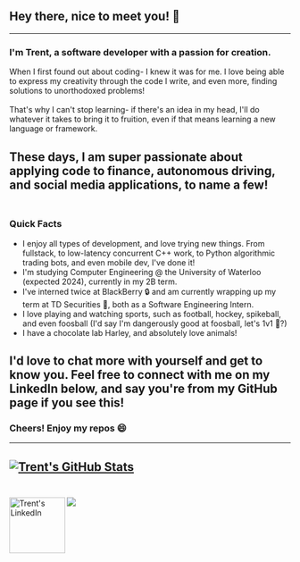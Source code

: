 ## Hey there, nice to meet you! 👋
---
### I'm Trent, a software developer with a passion for creation.

When I first found out about coding- I knew it was for me. 
I love being able to express my creativity through the code I write, and even more, finding solutions to unorthodoxed problems! </br></br>
That's why I can't stop learning- if there's an idea in my head, I'll do whatever it takes to bring it to fruition, even if that means learning a new language or framework. </br>

These days, I am super passionate about applying code to finance, autonomous driving, and social media applications, to name a few! </br></br>
---

### Quick Facts

* I enjoy all types of development, and love trying new things. From fullstack, to low-latency concurrent C++ work, to Python algorithmic trading bots, and even mobile dev, I've done it!
* I'm studying Computer Engineering @ the University of Waterloo (expected 2024), currently in my 2B term.
* I've interned twice at BlackBerry 🔒 and am currently wrapping up my term at TD Securities 💸, both as a Software Engineering Intern.
* I love playing and watching sports, such as football, hockey, spikeball, and even foosball (I'd say I'm dangerously good at foosball, let's 1v1 👀?)
* I have a chocolate lab Harley, and absolutely love animals!

I'd love to chat more with yourself and get to know you. Feel free to connect with me on my LinkedIn below, and say you're from my GitHub page if you see this!
---
### Cheers! Enjoy my repos 😄
---
[![Trent's GitHub Stats](https://github-readme-stats.vercel.app/api?username=trentstauff&bg_color=30,e96443,904e95&title_color=fff&text_color=fff)](https://github.com/anuraghazra/github-readme-stats) <br/></br>
---
<a href="https://www.linkedin.com/in/trentstauffer/">
  <img align="left" alt="Trent's LinkedIn" width="100px" src="https://img.shields.io/badge/Linkedin-0A66C2?style=for-the-badge&logo=Linkedin&logoColor=white" />
</a>

![](https://visitor-badge.glitch.me/badge?page_id=trentstauff)

